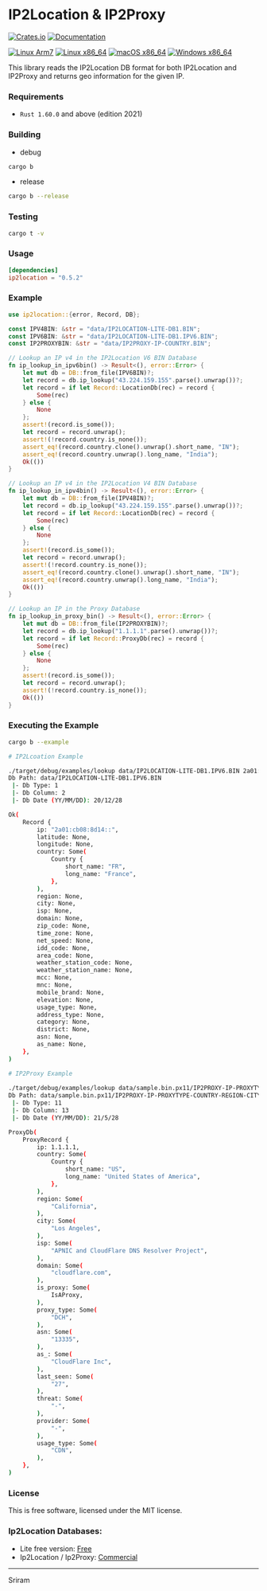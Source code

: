 # IP2Location & IP2Proxy

[![Crates.io](https://img.shields.io/crates/v/ip2location)](https://crates.io/crates/ip2location)
[![Documentation](https://docs.rs/ip2location/badge.svg)](https://docs.rs/ip2location/)

[![Linux Arm7](https://github.com/marirs/rust-ip2location/actions/workflows/linux_arm.yml/badge.svg)](https://github.com/marirs/rust-ip2location/actions/workflows/linux_arm.yml)
[![Linux x86_64](https://github.com/marirs/rust-ip2location/actions/workflows/linux_x86_64.yml/badge.svg)](https://github.com/marirs/rust-ip2location/actions/workflows/linux_x86_64.yml)
[![macOS x86_64](https://github.com/marirs/rust-ip2location/actions/workflows/macos.yml/badge.svg)](https://github.com/marirs/rust-ip2location/actions/workflows/macos.yml)
[![Windows x86_64](https://github.com/marirs/rust-ip2location/actions/workflows/windows.yml/badge.svg)](https://github.com/marirs/rust-ip2location/actions/workflows/windows.yml)


This library reads the IP2Location DB format for both IP2Location and IP2Proxy and returns geo information for the given IP.

### Requirements
- `Rust 1.60.0` and above (edition 2021)

### Building
- debug
```bash
cargo b
```
- release
```bash
cargo b --release
```

### Testing
```bash
cargo t -v
```

### Usage
```toml
[dependencies]
ip2location = "0.5.2"
```

### Example
```rust
use ip2location::{error, Record, DB};

const IPV4BIN: &str = "data/IP2LOCATION-LITE-DB1.BIN";
const IPV6BIN: &str = "data/IP2LOCATION-LITE-DB1.IPV6.BIN";
const IP2PROXYBIN: &str = "data/IP2PROXY-IP-COUNTRY.BIN";

// Lookup an IP v4 in the IP2Location V6 BIN Database
fn ip_lookup_in_ipv6bin() -> Result<(), error::Error> {
    let mut db = DB::from_file(IPV6BIN)?;
    let record = db.ip_lookup("43.224.159.155".parse().unwrap())?;
    let record = if let Record::LocationDb(rec) = record {
        Some(rec)
    } else {
        None
    };
    assert!(record.is_some());
    let record = record.unwrap();
    assert!(!record.country.is_none());
    assert_eq!(record.country.clone().unwrap().short_name, "IN");
    assert_eq!(record.country.unwrap().long_name, "India");
    Ok(())
}

// Lookup an IP v4 in the IP2Location V4 BIN Database
fn ip_lookup_in_ipv4bin() -> Result<(), error::Error> {
    let mut db = DB::from_file(IPV4BIN)?;
    let record = db.ip_lookup("43.224.159.155".parse().unwrap())?;
    let record = if let Record::LocationDb(rec) = record {
        Some(rec)
    } else {
        None
    };
    assert!(record.is_some());
    let record = record.unwrap();
    assert!(!record.country.is_none());
    assert_eq!(record.country.clone().unwrap().short_name, "IN");
    assert_eq!(record.country.unwrap().long_name, "India");
    Ok(())
}

// Lookup an IP in the Proxy Database
fn ip_lookup_in_proxy_bin() -> Result<(), error::Error> {
    let mut db = DB::from_file(IP2PROXYBIN)?;
    let record = db.ip_lookup("1.1.1.1".parse().unwrap())?;
    let record = if let Record::ProxyDb(rec) = record {
        Some(rec)
    } else {
        None
    };
    assert!(record.is_some());
    let record = record.unwrap();
    assert!(!record.country.is_none());
    Ok(())
}
```

### Executing the Example
```bash
cargo b --example

# IP2Lcoation Example

./target/debug/examples/lookup data/IP2LOCATION-LITE-DB1.IPV6.BIN 2a01:cb08:8d14::
Db Path: data/IP2LOCATION-LITE-DB1.IPV6.BIN
 |- Db Type: 1
 |- Db Column: 2
 |- Db Date (YY/MM/DD): 20/12/28

Ok(
    Record {
        ip: "2a01:cb08:8d14::",
        latitude: None,
        longitude: None,
        country: Some(
            Country {
                short_name: "FR",
                long_name: "France",
            },
        ),
        region: None,
        city: None,
        isp: None,
        domain: None,
        zip_code: None,
        time_zone: None,
        net_speed: None,
        idd_code: None,
        area_code: None,
        weather_station_code: None,
        weather_station_name: None,
        mcc: None,
        mnc: None,
        mobile_brand: None,
        elevation: None,
        usage_type: None,
        address_type: None,
        category: None,
        district: None,
        asn: None,
        as_name: None,
    },
)

# IP2Proxy Example 
 
./target/debug/examples/lookup data/sample.bin.px11/IP2PROXY-IP-PROXYTYPE-COUNTRY-REGION-CITY-ISP-DOMAIN-USAGETYPE-ASN-LASTSEEN-THREAT-RESIDENTIAL-PROVIDER.BIN 194.59.249.19
Db Path: data/sample.bin.px11/IP2PROXY-IP-PROXYTYPE-COUNTRY-REGION-CITY-ISP-DOMAIN-USAGETYPE-ASN-LASTSEEN-THREAT-RESIDENTIAL-PROVIDER.BIN
 |- Db Type: 11
 |- Db Column: 13
 |- Db Date (YY/MM/DD): 21/5/28

ProxyDb(
    ProxyRecord {
        ip: 1.1.1.1,
        country: Some(
            Country {
                short_name: "US",
                long_name: "United States of America",
            },
        ),
        region: Some(
            "California",
        ),
        city: Some(
            "Los Angeles",
        ),
        isp: Some(
            "APNIC and CloudFlare DNS Resolver Project",
        ),
        domain: Some(
            "cloudflare.com",
        ),
        is_proxy: Some(
            IsAProxy,
        ),
        proxy_type: Some(
            "DCH",
        ),
        asn: Some(
            "13335",
        ),
        as_: Some(
            "CloudFlare Inc",
        ),
        last_seen: Some(
            "27",
        ),
        threat: Some(
            "-",
        ),
        provider: Some(
            "-",
        ),
        usage_type: Some(
            "CDN",
        ),
    },
)
```

### License
This is free software, licensed under the MIT license.

### Ip2Location Databases:
- Lite free version: [Free](https://lite.ip2location.com/)
- Ip2Location / Ip2Proxy: [Commercial](https://ip2location.com/database/)

---
Sriram



